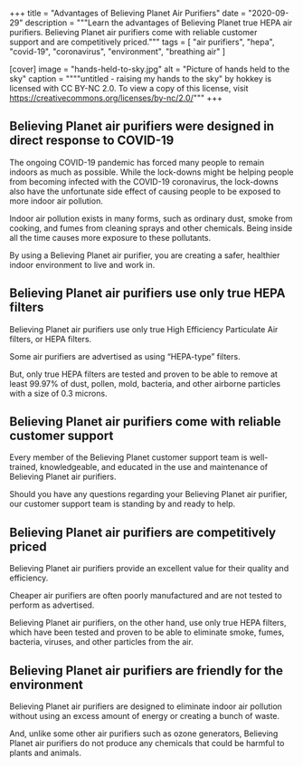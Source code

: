 +++
title = "Advantages of Believing Planet Air Purifiers"
date = "2020-09-29"
description = """Learn the advantages of Believing Planet true HEPA air \
  purifiers. Believing Planet air purifiers come with reliable customer \
  support and are competitively priced."""
tags = [
  "air purifiers",
  "hepa",
  "covid-19",
  "coronavirus",
  "environment",
  "breathing air"
]

[cover]
image = "hands-held-to-sky.jpg"
alt = "Picture of hands held to the sky"
caption = """\"untitled - raising my hands to the sky\" by hokkey is \
  licensed with CC BY-NC 2.0. To view a copy of this license, visit \
  https://creativecommons.org/licenses/by-nc/2.0/"""
+++

## Believing Planet air purifiers were designed in direct response to COVID-19

The ongoing COVID-19 pandemic has forced many people to remain indoors as much
as possible. While the lock-downs might be helping people from becoming
infected with the COVID-19 coronavirus, the lock-downs also have the
unfortunate side effect of causing people to be exposed to more indoor air
pollution.

Indoor air pollution exists in many forms, such as ordinary dust, smoke from
cooking, and fumes from cleaning sprays and other chemicals. Being inside all
the time causes more exposure to these pollutants.

By using a Believing Planet air purifier, you are creating a safer, healthier
indoor environment to live and work in.

## Believing Planet air purifiers use only true HEPA filters

Believing Planet air purifiers use only true High Efficiency Particulate Air
filters, or HEPA filters.

Some air purifiers are advertised as using “HEPA-type” filters.

But, only true HEPA filters are tested and proven to be able to remove at
least 99.97% of dust, pollen, mold, bacteria, and other airborne particles
with a size of 0.3 microns.

## Believing Planet air purifiers come with reliable customer support

Every member of the Believing Planet customer support team is well-trained,
knowledgeable, and educated in the use and maintenance of Believing Planet air
purifiers.

Should you have any questions regarding your Believing Planet air purifier,
our customer support team is standing by and ready to help.

## Believing Planet air purifiers are competitively priced

Believing Planet air purifiers provide an excellent value for their quality
and efficiency.

Cheaper air purifiers are often poorly manufactured and are not tested to
perform as advertised.

Believing Planet air purifiers, on the other hand, use only true HEPA filters,
which have been tested and proven to be able to eliminate smoke, fumes,
bacteria, viruses, and other particles from the air. 

## Believing Planet air purifiers are friendly for the environment

Believing Planet air purifiers are designed to eliminate indoor air pollution
without using an excess amount of energy or creating a bunch of waste.

And, unlike some other air purifiers such as ozone generators, Believing
Planet air purifiers do not produce any chemicals that could be harmful to
plants and animals.
